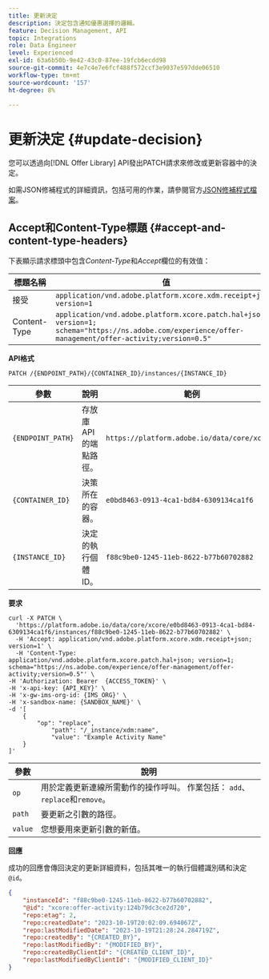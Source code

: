 ```yaml
---
title: 更新決定
description: 決定包含通知優惠選擇的邏輯。
feature: Decision Management, API
topic: Integrations
role: Data Engineer
level: Experienced
exl-id: 63a6b50b-9e42-43c0-87ee-19fcb6ecdd98
source-git-commit: 4e7c4e7e6fcf488f572ccf3e9037e597dde06510
workflow-type: tm+mt
source-wordcount: '157'
ht-degree: 8%

---
```



# 更新決定 {#update-decision}

您可以透過向[!DNL Offer Library] API發出PATCH請求來修改或更新容器中的決定。

如需JSON修補程式的詳細資訊，包括可用的作業，請參閱官方[JSON修補程式檔案](https://jsonpatch.com/)。

## Accept和Content-Type標題 {#accept-and-content-type-headers}

下表顯示請求標頭中包含&#x200B;*Content-Type*&#x200B;和&#x200B;*Accept*&#x200B;欄位的有效值：

| 標題名稱 | 值 |
| ----------- | ----- |
| 接受 | `application/vnd.adobe.platform.xcore.xdm.receipt+json; version=1` |
| Content-Type | `application/vnd.adobe.platform.xcore.patch.hal+json; version=1; schema="https://ns.adobe.com/experience/offer-management/offer-activity;version=0.5"` |

**API格式**

```http
PATCH /{ENDPOINT_PATH}/{CONTAINER_ID}/instances/{INSTANCE_ID}
```

| 參數 | 說明 | 範例 |
| --------- | ----------- | ------- |
| `{ENDPOINT_PATH}` | 存放庫API的端點路徑。 | `https://platform.adobe.io/data/core/xcore/` |
| `{CONTAINER_ID}` | 決策所在的容器。 | `e0bd8463-0913-4ca1-bd84-6309134ca1f6` |
| `{INSTANCE_ID}` | 決定的執行個體ID。 | `f88c9be0-1245-11eb-8622-b77b60702882` |

**要求**

```shell
curl -X PATCH \
  'https://platform.adobe.io/data/core/xcore/e0bd8463-0913-4ca1-bd84-6309134ca1f6/instances/f88c9be0-1245-11eb-8622-b77b60702882' \
  -H 'Accept: application/vnd.adobe.platform.xcore.xdm.receipt+json; version=1' \
  -H 'Content-Type: application/vnd.adobe.platform.xcore.patch.hal+json; version=1; schema="https://ns.adobe.com/experience/offer-management/offer-activity;version=0.5"' \
-H 'Authorization: Bearer  {ACCESS_TOKEN}' \
-H 'x-api-key: {API_KEY}' \
-H 'x-gw-ims-org-id: {IMS_ORG}' \
-H 'x-sandbox-name: {SANDBOX_NAME}' \
-d '[
    {
        "op": "replace",
            "path": "/_instance/xdm:name",
            "value": "Example Activity Name"
    }
]'
```

| 參數 | 說明 |
| --------- | ----------- |
| `op` | 用於定義更新連線所需動作的操作呼叫。 作業包括： `add`、`replace`和`remove`。 |
| `path` | 要更新之引數的路徑。 |
| `value` | 您想要用來更新引數的新值。 |

**回應**

成功的回應會傳回決定的更新詳細資料，包括其唯一的執行個體識別碼和決定`@id`。

```json
{
    "instanceId": "f88c9be0-1245-11eb-8622-b77b60702882",
    "@id": "xcore:offer-activity:124b79dc3ce2d720",
    "repo:etag": 2,
    "repo:createdDate": "2023-10-19T20:02:09.694067Z",
    "repo:lastModifiedDate": "2023-10-19T21:28:24.284719Z",
    "repo:createdBy": "{CREATED_BY}",
    "repo:lastModifiedBy": "{MODIFIED_BY}",
    "repo:createdByClientId": "{CREATED_CLIENT_ID}",
    "repo:lastModifiedByClientId": "{MODIFIED_CLIENT_ID}"
}
```
